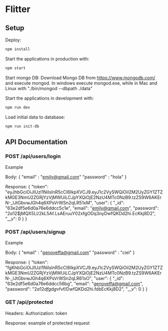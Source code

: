 # Flitter

## Setup

Deploy:

```sh
npm install
```

Start the applications in production with:

```sh
npm start 
```

Start mongo DB:
Download Mongo DB from https://www.mongodb.com/ and execute mongod. In windows execute mongod.exe, while in Mac and Linux with "./bin/mongod --dbpath ./data"

Start the applications in development with:

```sh
npm run dev 
```

Load initial data to database:

```sh
npm run init-db
```


## API Documentation 

### POST /api/users/login

Example

Body:
{
    "email" : "emily@gmail.com"
    "password" : "hola"
}

Response:
{
    "token": "eyJhbGciOiJIUzI1NiIsInR5cCI6IkpXVCJ9.eyJ1c2VySWQiOiI2M2UyZGY1ZTZkMGE3NmU2ZGRjYzVjMWUiLCJpYXQiOjE2NzU4MTc0NzB9.tzZS9W6AKErN-_lJtGbvwJGh4q6XPsVrWSn2qLR51xM",
    "user": {
        "_id": "63e2df5e6d0a76e6ddcc5c1e",
        "email": "emily@gmail.com",
        "password": "$2a$12$jMQX5Ll/2kL5Af.LsAEruuY02xfgODq3nyDwfQKDd2hi.EcKkj8D2",
        "__v": 0
    }
}


### POST /api/users/signup

Example

Body:
{
    "email" : "genoveffa@gmail.com"
    "password" : "ciel"
}

Response:
{
    "token": "fgKhbGciOiJIUzI1NiIsInR5cCI6IkpXVCJ9.eyJ1c2VySWQiOiI2M2UyZGY1ZTZkMGE3NmU2ZGRjYzVjMWUiLCJpYXQiOjE2NzU4MTc0NzB9.tzZS9W6AKErN-_lJtGbvwJGh4q6XPsVrWSn2qLR61xO",
    "user": {
        "_id": "63e2df5e6d0a76e6ddcc56bg",
        "email": "genoveffa@gmail.com",
        "password": "$2a$12$dfgdg$vfvf/DwfQKDd2hi.fdbEcKkj8D2",
        "__v": 0
    }
}



### GET /api/protected

Headers:
Authorization: token

Response:
example of protected request




